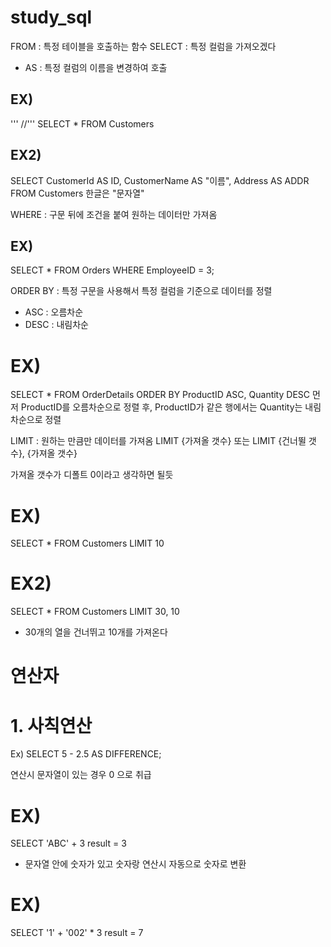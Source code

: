 # study_sql


FROM : 특정 테이블을 호출하는 함수
SELECT : 특정 컬럼을 가져오겠다
- AS : 특정 컬럼의 이름을 변경하여 호출
 
## EX)
'''
//'''
SELECT * FROM Customers
## EX2)
SELECT
  CustomerId AS ID,
  CustomerName AS "이름",
  Address AS ADDR
FROM Customers
한글은 "문자열"

WHERE  : 구문 뒤에 조건을 붙여 원하는 데이터만 가져옴

## EX)
SELECT * FROM Orders
WHERE EmployeeID = 3;


ORDER BY : 특정 구문을 사용해서 특정 컬럼을 기준으로 데이터를 정렬
- ASC : 오름차순
- DESC : 내림차순


# EX)
SELECT * FROM OrderDetails
ORDER BY ProductID ASC, Quantity DESC
먼저 ProductID를 오름차순으로 정렬 후,
ProductID가 같은 행에서는 Quantity는 내림차순으로 정렬

LIMIT : 원하는 만큼만 데이터를 가져옴
LIMIT {가져올 갯수} 또는 LIMIT {건너뛸 갯수}, {가져올 갯수}

가져올 갯수가 디폴트 0이라고 생각하면 될듯

# EX)
SELECT * FROM Customers
LIMIT 10
# EX2)
SELECT * FROM Customers
LIMIT 30, 10
- 30개의 열을 건너뛰고 10개를 가져온다


# 연산자
# 1. 사칙연산
Ex)
SELECT 5 - 2.5 AS DIFFERENCE;

연산시 문자열이 있는 경우 0 으로 취급

# EX)
SELECT 'ABC' + 3
result = 3
- 문자열 안에 숫자가 있고 숫자랑 연산시 자동으로 숫자로 변환
# EX)
SELECT '1' + '002' * 3
result = 7




